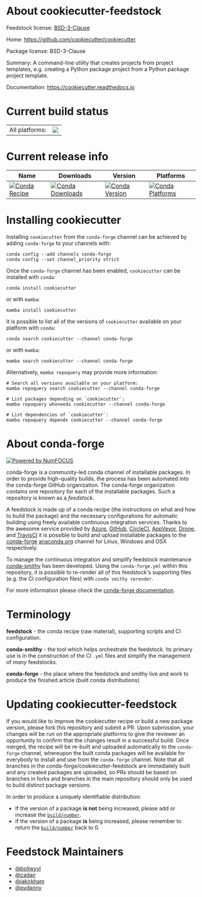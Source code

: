 About cookiecutter-feedstock
============================

Feedstock license: [BSD-3-Clause](https://github.com/conda-forge/cookiecutter-feedstock/blob/main/LICENSE.txt)

Home: https://github.com/cookiecutter/cookiecutter

Package license: BSD-3-Clause

Summary: A command-line utility that creates projects from project templates, e.g.
creating a Python package project from a Python package project template.

Documentation: https://cookiecutter.readthedocs.io

Current build status
====================


<table><tr><td>All platforms:</td>
    <td>
      <a href="https://dev.azure.com/conda-forge/feedstock-builds/_build/latest?definitionId=185&branchName=main">
        <img src="https://dev.azure.com/conda-forge/feedstock-builds/_apis/build/status/cookiecutter-feedstock?branchName=main">
      </a>
    </td>
  </tr>
</table>

Current release info
====================

| Name | Downloads | Version | Platforms |
| --- | --- | --- | --- |
| [![Conda Recipe](https://img.shields.io/badge/recipe-cookiecutter-green.svg)](https://anaconda.org/conda-forge/cookiecutter) | [![Conda Downloads](https://img.shields.io/conda/dn/conda-forge/cookiecutter.svg)](https://anaconda.org/conda-forge/cookiecutter) | [![Conda Version](https://img.shields.io/conda/vn/conda-forge/cookiecutter.svg)](https://anaconda.org/conda-forge/cookiecutter) | [![Conda Platforms](https://img.shields.io/conda/pn/conda-forge/cookiecutter.svg)](https://anaconda.org/conda-forge/cookiecutter) |

Installing cookiecutter
=======================

Installing `cookiecutter` from the `conda-forge` channel can be achieved by adding `conda-forge` to your channels with:

```
conda config --add channels conda-forge
conda config --set channel_priority strict
```

Once the `conda-forge` channel has been enabled, `cookiecutter` can be installed with `conda`:

```
conda install cookiecutter
```

or with `mamba`:

```
mamba install cookiecutter
```

It is possible to list all of the versions of `cookiecutter` available on your platform with `conda`:

```
conda search cookiecutter --channel conda-forge
```

or with `mamba`:

```
mamba search cookiecutter --channel conda-forge
```

Alternatively, `mamba repoquery` may provide more information:

```
# Search all versions available on your platform:
mamba repoquery search cookiecutter --channel conda-forge

# List packages depending on `cookiecutter`:
mamba repoquery whoneeds cookiecutter --channel conda-forge

# List dependencies of `cookiecutter`:
mamba repoquery depends cookiecutter --channel conda-forge
```


About conda-forge
=================

[![Powered by
NumFOCUS](https://img.shields.io/badge/powered%20by-NumFOCUS-orange.svg?style=flat&colorA=E1523D&colorB=007D8A)](https://numfocus.org)

conda-forge is a community-led conda channel of installable packages.
In order to provide high-quality builds, the process has been automated into the
conda-forge GitHub organization. The conda-forge organization contains one repository
for each of the installable packages. Such a repository is known as a *feedstock*.

A feedstock is made up of a conda recipe (the instructions on what and how to build
the package) and the necessary configurations for automatic building using freely
available continuous integration services. Thanks to the awesome service provided by
[Azure](https://azure.microsoft.com/en-us/services/devops/), [GitHub](https://github.com/),
[CircleCI](https://circleci.com/), [AppVeyor](https://www.appveyor.com/),
[Drone](https://cloud.drone.io/welcome), and [TravisCI](https://travis-ci.com/)
it is possible to build and upload installable packages to the
[conda-forge](https://anaconda.org/conda-forge) [anaconda.org](https://anaconda.org/)
channel for Linux, Windows and OSX respectively.

To manage the continuous integration and simplify feedstock maintenance
[conda-smithy](https://github.com/conda-forge/conda-smithy) has been developed.
Using the ``conda-forge.yml`` within this repository, it is possible to re-render all of
this feedstock's supporting files (e.g. the CI configuration files) with ``conda smithy rerender``.

For more information please check the [conda-forge documentation](https://conda-forge.org/docs/).

Terminology
===========

**feedstock** - the conda recipe (raw material), supporting scripts and CI configuration.

**conda-smithy** - the tool which helps orchestrate the feedstock.
                   Its primary use is in the construction of the CI ``.yml`` files
                   and simplify the management of *many* feedstocks.

**conda-forge** - the place where the feedstock and smithy live and work to
                  produce the finished article (built conda distributions)


Updating cookiecutter-feedstock
===============================

If you would like to improve the cookiecutter recipe or build a new
package version, please fork this repository and submit a PR. Upon submission,
your changes will be run on the appropriate platforms to give the reviewer an
opportunity to confirm that the changes result in a successful build. Once
merged, the recipe will be re-built and uploaded automatically to the
`conda-forge` channel, whereupon the built conda packages will be available for
everybody to install and use from the `conda-forge` channel.
Note that all branches in the conda-forge/cookiecutter-feedstock are
immediately built and any created packages are uploaded, so PRs should be based
on branches in forks and branches in the main repository should only be used to
build distinct package versions.

In order to produce a uniquely identifiable distribution:
 * If the version of a package **is not** being increased, please add or increase
   the [``build/number``](https://docs.conda.io/projects/conda-build/en/latest/resources/define-metadata.html#build-number-and-string).
 * If the version of a package **is** being increased, please remember to return
   the [``build/number``](https://docs.conda.io/projects/conda-build/en/latest/resources/define-metadata.html#build-number-and-string)
   back to 0.

Feedstock Maintainers
=====================

* [@bollwyvl](https://github.com/bollwyvl/)
* [@cadair](https://github.com/cadair/)
* [@jakirkham](https://github.com/jakirkham/)
* [@pydanny](https://github.com/pydanny/)

